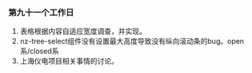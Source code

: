 ### 第九十一个工作日
1. 表格根据内容自适应宽度调查，并实现。
2. nz-tree-select组件没有设置最大高度导致没有纵向滚动条的bug。open系/closed系
3. 上海仪电项目相关事情的讨论。